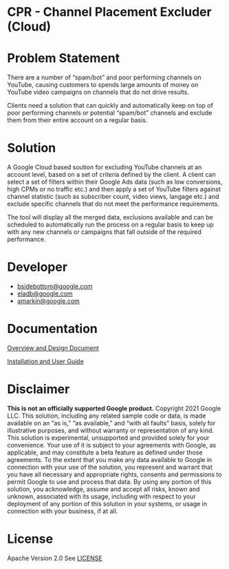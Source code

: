 
# CPR - Channel Placement Excluder (Cloud)

# Problem Statement
There are a number of “spam/bot” and poor performing channels on YouTube, causing customers to spends large amounts of money on YouTube video campaigns on channels that do not drive results.

Clients need a solution that can quickly and automatically keep on top of poor performing channels or potential “spam/bot” channels and exclude them from their entire account on a regular basis.

# Solution
A Google Cloud based soution for excluding YouTube channels at an account level, based on a set of criteria defined by the client. A client can select a set of filters within their Google Ads data (such as low conversions, high CPMs or no traffic etc.) and then apply a set of YouTube filters against channel statistic (such as subscriber count, video views, langage etc.) and exclude specific channels that do not meet the performance requirements.

The tool will display all the merged data, exclusions available and can be scheduled to automatically run the process on a regular basis to keep up with any new channels or campaigns that fall outside of the required performance. 

# Developer
- bsidebottom@google.com
- eladb@google.com
- amarkin@google.com

# Documentation

[Overview and Design Document](https://docs.google.com/presentation/d/1rDplGtndGCnwsmfAQakLCH9eL-Cy5RTtYKyj4F4TxfE/edit?resourcekey=0-Vf_ZZstUULv13gmPm4X7Nw#slide=id.gdb48c65296_5_14)

[Installation and User Guide](https://docs.google.com/document/d/15dnP5g6jk0gd3BpF8Jc9d0qhzuRvmexbcnRgjWuooyU/edit?usp=sharing&resourcekey=0-ncS9bMmWOeIRnDLBe-y5hg)


# Disclaimer
**This is not an officially supported Google product.**
Copyright 2021 Google LLC. This solution, including any related sample code or data, is made available on an “as is,” “as available,” and “with all faults” basis, solely for illustrative purposes, and without warranty or representation of any kind. This solution is experimental, unsupported and provided solely for your convenience. Your use of it is subject to your agreements with Google, as applicable, and may constitute a beta feature as defined under those agreements.  To the extent that you make any data available to Google in connection with your use of the solution, you represent and warrant that you have all necessary and appropriate rights, consents and permissions to permit Google to use and process that data.  By using any portion of this solution, you acknowledge, assume and accept all risks, known and unknown, associated with its usage, including with respect to your deployment of any portion of this solution in your systems, or usage in connection with your business, if at all.


# License
Apache Version 2.0
See [LICENSE](LICENSE)
